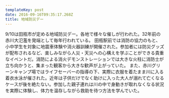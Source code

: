 ```yaml
---
templateKey: post
date: 2016-09-16T09:35:17.268Z
title: 地域防災デー
---
```

9/10は田瓶市が定める地域防災デー。各地で様々な催しが行われた。32年前の赤川大氾濫を発端として毎年行われている。
田瓶駅前では消防の協力のもと、小中学生を対象に地震車体験や消火器訓練が開催された。参加者には防災グッズが配布されるなど、楽しみながら人災・天災への心構えを学ぶことができる貴重なイベントだ。消防による消火デモンストレーションでは大きな火柱に消防士が立ち向かうと、集まった観客から大きな歓声が上がっていた。
また、赤川グリーンキャンプ場ではライフセーバーの指導の下、実際に衣服を着たまま川に入る着衣水泳が催された。近年は子供だけでなく助けに入った大人が溺れて亡くなるケースが後を絶たない。参加した親子連れは川の中で身動きが取れなくなる状況を実際に体験し、体力を温存しながら救助を待つ方法を学んでいた。